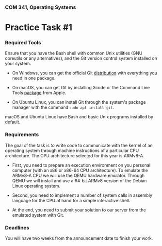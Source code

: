 ### COM 341, Operating Systems
# Practice Task #1

### Required Tools

Ensure that you have the Bash shell with common Unix utilities (GNU coreutils or
any alternatives), and the Git version control system installed on your system.

* On Windows, you can get the official Git
  [distribution](https://git-scm.com/downloads) with everything you need in one
  package.

* On macOS, you can get Git by installing Xcode or the Command Line Tools
  [package](https://developer.apple.com/opensource) from Apple.

* On Ubuntu Linux, you can install Git through the system's package manager with
  the command `sudo apt install git`.

macOS and Ubuntu Linux have Bash and basic Unix programs installed by default.

### Requirements

The goal of the task is to write code to communicate with the kernel of an
operating system through machine instructions of a particular CPU architecture.
The CPU architecture selected for this year is ARMv8-A.

* First, you need to prepare an execution environment on you personal computer
  (with an x86 or x86-64 CPU architecture). To emulate the ARMv8-A CPU we will
  use the QEMU hardware emulator. Through QEMU we will install and use a 64-bit
  ARMv8 version of the Debian Linux operating system.

* Second, you need to implement a number of system calls in assembly language
  for the CPU at hand for a simple interactive shell.

* At the end, you need to submit your solution to our server from the emulated
  system with Git.

### Deadlines

You will have two weeks from the announcement date to finish your work.

